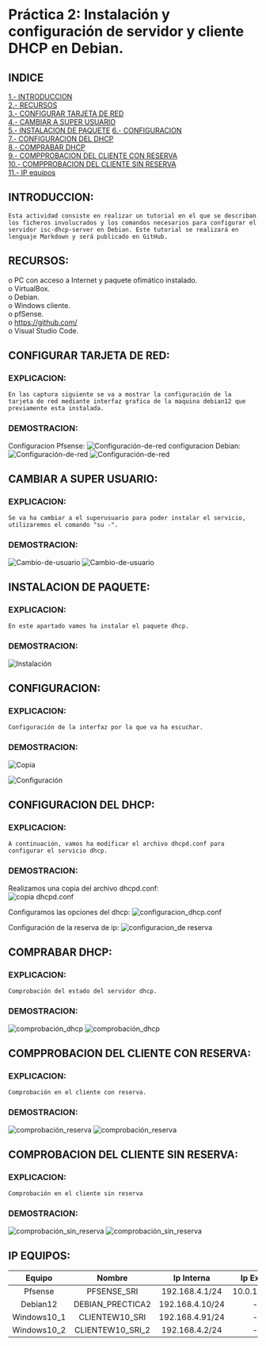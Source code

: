 # Práctica 2: Instalación y configuración de servidor y cliente DHCP en Debian.

## INDICE

[1.- INTRODUCCION](#introduccion)  
[2.- RECURSOS](#recursos)  
[3.- CONFIGURAR TARJETA DE RED](#configurar-tarjeta-de-red)  
[4.- CAMBIAR A SUPER USUARIO](#cambiar-a-super-usuario)  
[5.- INSTALACION DE PAQUETE](#instalacion-de-paquete)
[6.- CONFIGURACION](#configuracion)  
[7.- CONFIGURACION DEL DHCP](#configuracion-del-dhcp)  
[8.- COMPRABAR DHCP](#comprabar-dhcp)  
[9.- COMPPROBACION DEL CLIENTE CON RESERVA](#compprobacion-del-cliente-con-reserva)  
[10.- COMPPROBACION DEL CLIENTE SIN RESERVA](#comprobacion-del-cliente-sin-reserva)  
[11.- IP equipos](#ip-equipos)


## INTRODUCCION:   

```
Esta actividad consiste en realizar un tutorial en el que se describan los ficheros involucrados y los comandos necesarios para configurar el servidor isc-dhcp-server en Debian. Este tutorial se realizará en lenguaje Markdown y será publicado en GitHub.  
```

## RECURSOS:  

o	PC con acceso a Internet y paquete ofimático instalado.  
o	VirtualBox.  
o	Debian.  
o	Windows cliente.  
o	pfSense.  
o	https://github.com/  
o	Visual Studio Code.   

## CONFIGURAR TARJETA DE RED: 

### EXPLICACION:

```
En las captura siguiente se va a mostrar la configuración de la tarjeta de red mediante interfaz grafica de la maquina debian12 que previamente esta instalada.
```

### DEMOSTRACION:

Configuracion Pfsense:
![Configuración-de-red](img/Captura.PNG)
configuracion Debian:  
![Configuración-de-red](img/Capturaa.PNG)
![Configuración-de-red](img/Captura1.PNG)

## CAMBIAR A SUPER USUARIO:  

### EXPLICACION:

```
Se va ha cambiar a el superusuario para poder instalar el servicio, utilizaremos el comando "su -".
```

### DEMOSTRACION:

![Cambio-de-usuario](img/Captura3.PNG)
![Cambio-de-usuario](img/Captura2.PNG)

## INSTALACION DE PAQUETE:  

### EXPLICACION:

```
En este apartado vamos ha instalar el paquete dhcp.
```

### DEMOSTRACION:

![Instalación](img/Captura4.PNG)

## CONFIGURACION:  

### EXPLICACION:

```
Configuración de la interfaz por la que va ha escuchar.
```

### DEMOSTRACION:

![Copia](img/Captura5.PNG)

![Configuración](img/Captura6.PNG)

## CONFIGURACION DEL DHCP:  

### EXPLICACION:

```
A continuación, vamos ha modificar el archivo dhcpd.conf para configurar el servicio dhcp.
```

### DEMOSTRACION:

Realizamos una copia del archivo dhcpd.conf:  
![copia dhcpd.conf](img/Captura7.PNG)    

Configuramos las opciones del dhcp:
![configuracion_dhcp.conf](img/Captura8.PNG)   

Configuración de la reserva de ip:
![configuracion_de reserva](img/Captura9.PNG)  

## COMPRABAR DHCP:  

### EXPLICACION:

```
Comprobación del estado del servidor dhcp.
```

### DEMOSTRACION:

![comprobación_dhcp](img/Captura10.PNG)
![comprobación_dhcp](img/Captura11.PNG)  

## COMPPROBACION DEL CLIENTE CON RESERVA:  

### EXPLICACION:

```
Comprobación en el cliente con reserva.
```

### DEMOSTRACION:

![comprobación_reserva](img/Captura12.PNG)
![comprobación_reserva](img/Captura14.PNG)

## COMPROBACION DEL CLIENTE SIN RESERVA:  

### EXPLICACION:

```
Comprobación en el cliente sin reserva
```

### DEMOSTRACION:

![comprobación_sin_reserva](img/Captura13.PNG)
![comprobación_sin_reserva](img/Captura15.PNG)

## IP EQUIPOS:

|Equipo|Nombre|Ip Interna|Ip Externa|
|:----:|:----:|:----:|:----:|
|Pfsense|PFSENSE_SRI|192.168.4.1/24|10.0.16.92/24|
|Debian12|DEBIAN_PRECTICA2|192.168.4.10/24|---|
|Windows10_1|CLIENTEW10_SRI|192.168.4.91/24|---|
|Windows10_2|CLIENTEW10_SRI_2|192.168.4.2/24|---|